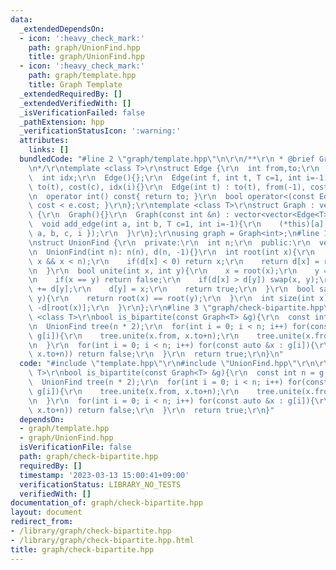 ```yaml
---
data:
  _extendedDependsOn:
  - icon: ':heavy_check_mark:'
    path: graph/UnionFind.hpp
    title: graph/UnionFind.hpp
  - icon: ':heavy_check_mark:'
    path: graph/template.hpp
    title: Graph Template
  _extendedRequiredBy: []
  _extendedVerifiedWith: []
  _isVerificationFailed: false
  _pathExtension: hpp
  _verificationStatusIcon: ':warning:'
  attributes:
    links: []
  bundledCode: "#line 2 \"graph/template.hpp\"\n\r\n/**\r\n * @brief Graph Template\r\
    \n*/\r\ntemplate <class T>\r\nstruct Edge {\r\n  int from,to;\r\n  T cost;\r\n\
    \  int idx;\r\n  Edge(){};\r\n  Edge(int f, int t, T c=1, int i=-1) : from(f),\
    \ to(t), cost(c), idx(i){}\r\n  Edge(int t) : to(t), from(-1), cost(1), idx(-1){}\r\
    \n  operator int() const{ return to; }\r\n  bool operator<(const Edge &e){ return\
    \ cost < e.cost; }\r\n};\r\ntemplate <class T>\r\nstruct Graph : vector<vector<Edge<T>>>\
    \ {\r\n  Graph(){}\r\n  Graph(const int &n) : vector<vector<Edge<T>>>(n){}\r\n\
    \  void add_edge(int a, int b, T c=1, int i=-1){\r\n    (*this)[a].push_back({\
    \ a, b, c, i });\r\n  }\r\n};\r\nusing graph = Graph<int>;\n#line 1 \"graph/UnionFind.hpp\"\
    \nstruct UnionFind {\r\n  private:\r\n  int n;\r\n  public:\r\n  vector<int> d;\r\
    \n  UnionFind(int n): n(n), d(n, -1){}\r\n  int root(int x){\r\n    assert(0 <=\
    \ x && x < n);\r\n    if(d[x] < 0) return x;\r\n    return d[x] = root(d[x]);\r\
    \n  }\r\n  bool unite(int x, int y){\r\n    x = root(x);\r\n    y = root(y);\r\
    \n    if(x == y) return false;\r\n    if(d[x] > d[y]) swap(x, y);\r\n    d[x]\
    \ += d[y];\r\n    d[y] = x;\r\n    return true;\r\n  }\r\n  bool same(int x, int\
    \ y){\r\n    return root(x) == root(y);\r\n  }\r\n  int size(int x){\r\n    return\
    \ -d[root(x)];\r\n  }\r\n};\r\n#line 3 \"graph/check-bipartite.hpp\"\n\r\ntemplate\
    \ <class T>\r\nbool is_bipartite(const Graph<T> &g){\r\n  const int n = g.size();\r\
    \n  UnionFind tree(n * 2);\r\n  for(int i = 0; i < n; i++) for(const auto &x :\
    \ g[i]){\r\n    tree.unite(x.from, x.to+n);\r\n    tree.unite(x.from+n, x.to);\r\
    \n  }\r\n  for(int i = 0; i < n; i++) for(const auto &x : g[i]){\r\n    if(tree.same(x.from,\
    \ x.to+n)) return false;\r\n  }\r\n  return true;\r\n}\n"
  code: "#include \"template.hpp\"\r\n#include \"UnionFind.hpp\"\r\n\r\ntemplate <class\
    \ T>\r\nbool is_bipartite(const Graph<T> &g){\r\n  const int n = g.size();\r\n\
    \  UnionFind tree(n * 2);\r\n  for(int i = 0; i < n; i++) for(const auto &x :\
    \ g[i]){\r\n    tree.unite(x.from, x.to+n);\r\n    tree.unite(x.from+n, x.to);\r\
    \n  }\r\n  for(int i = 0; i < n; i++) for(const auto &x : g[i]){\r\n    if(tree.same(x.from,\
    \ x.to+n)) return false;\r\n  }\r\n  return true;\r\n}"
  dependsOn:
  - graph/template.hpp
  - graph/UnionFind.hpp
  isVerificationFile: false
  path: graph/check-bipartite.hpp
  requiredBy: []
  timestamp: '2023-03-13 15:00:41+09:00'
  verificationStatus: LIBRARY_NO_TESTS
  verifiedWith: []
documentation_of: graph/check-bipartite.hpp
layout: document
redirect_from:
- /library/graph/check-bipartite.hpp
- /library/graph/check-bipartite.hpp.html
title: graph/check-bipartite.hpp
---
```

